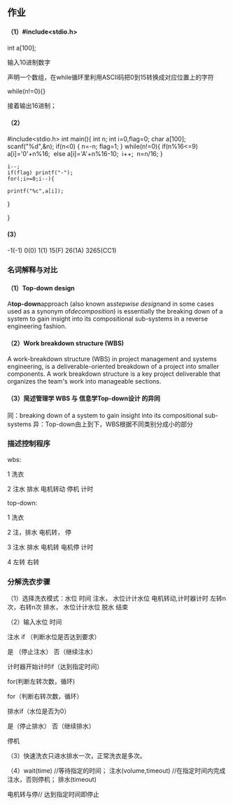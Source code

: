 ##  作业

####  （1）#include<stdio.h>

int a[100];

输入10进制数字

声明一个数组，在while循环里利用ASCII码把0到15转换成对应位置上的字符

while(n!=0){}

接着输出16进制；

####  （2）

#include<stdio.h>
int main(){
  int n;
  int i=0,flag=0;
  char a[100];
  scanf("%d",&n);
  if(n<0) {
  	n=-n;
  	flag=1;
  }
  while(n!=0){
​    if(n%16<=9) a[i]='0'+n%16;
​	else a[i]='A'+n%16-10; 
​    i++;
​    n=n/16;
  }

    i--; 
    if(flag) printf("-");
    for(;i>=0;i--){
    
    printf("%c",a[i]);

  }

}

####  (3）

-1(-1)  0(0)  1(1)  15(F)  26(1A)  3265(CC1)

###  名词解释与对比

####  （1）Top-down design

A**top-down**approach (also known as*stepwise design*and in some cases used as a synonym of*decomposition*) is essentially the breaking down of a system to gain insight into its compositional sub-systems in a reverse engineering fashion.

####  （2）Work breakdown structure (WBS)

A work-breakdown structure (WBS) in project management and systems engineering, is a deliverable-oriented breakdown of a project into smaller components. A work breakdown structure is a key project deliverable that organizes the team's work into manageable sections.

####  （3）简述管理学 WBS 与 信息学Top-down设计 的异同

同：breaking down of a system to gain insight into its compositional sub-systems 
异：Top-down由上到下，WBS根据不同类别分成小的部分

###  描述控制程序

wbs:

1   洗衣

2  注水  排水  电机转动  停机 计时

top-down:

1  洗衣

2  注，排水     电机转，                           停 

3 注水 排水     电机转 电机停 计时  

4                       左转 右转

###  分解洗衣步骤

（1）选择洗衣模式：水位 时间
注水， 水位计计水位 
电机转动,计时器计时  左转n次，右转n次 
排水， 水位计计水位 
脱水 
结束

（2）输入水位 时间

注水 if （判断水位是否达到要求）

是 （停止注水） 否（继续注水）

 计时器开始计时if（达到指定时间）

for(判断左转次数，循环)

for（判断右转次数，循环）

排水if（水位是否为0）

是（停止排水） 否（继续排水）

停机

（3）快速洗衣只进水排水一次，正常洗衣是多次。

（4）wait(time) //等待指定的时间；
注水(volume,timeout) //在指定时间内完成注水，否则停机；
排水(timeout)

电机转与停// 达到指定时间即停止



